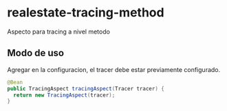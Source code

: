 # realestate-tracing-method
Aspecto para tracing a nivel metodo


## Modo de uso

Agregar en la configuracion, el tracer debe estar previamente configurado.

```java
@Bean
public TracingAspect tracingAspect(Tracer tracer) {
  return new TracingAspect(tracer);
}
```
